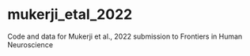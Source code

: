 # mukerji_etal_2022
Code and data for Mukerji et al., 2022 submission to Frontiers in Human Neuroscience
